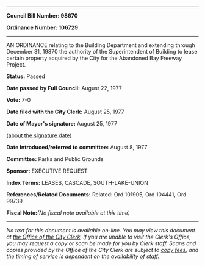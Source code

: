 

********

**Council Bill Number: 98670**
   
**Ordinance Number: 106729**
********

 AN ORDINANCE relating to the Building Department and extending through December 31, 19870 the authority of the Superintendent of Building to lease certain property acquired by the City for the Abandoned Bay Freeway Project.

**Status:** Passed
   
**Date passed by Full Council:** August 22, 1977
   
**Vote:** 7-0
   
**Date filed with the City Clerk:** August 25, 1977
   
**Date of Mayor's signature:** August 25, 1977
   
[(about the signature date)](/~public/approvaldate.htm)
   
   
   
**Date introduced/referred to committee:** August 8, 1977
   
**Committee:** Parks and Public Grounds
   
**Sponsor:** EXECUTIVE REQUEST
   
   
**Index Terms:** LEASES, CASCADE, SOUTH-LAKE-UNION

**References/Related Documents:** Related: Ord 101905, Ord 104441, Ord 99739

**Fiscal Note:**_(No fiscal note available at this time)_
********

_No text for this document is available on-line. You may view this document at [the Office of the City Clerk](http://www.seattle.gov/leg/clerk/contactUs.htm). If you are unable to visit the Clerk's Office, you may request a copy or scan be made for you by Clerk staff. Scans and copies provided by the Office of the City Clerk are subject to [copy fees](http://clerk.seattle.gov/~public/clerkfees.htm), and the timing of service is dependent on the availability of staff._

